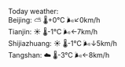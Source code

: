 Today weather:  
Beijing: ⛅️  🌡️+0°C 🌬️↙0km/h  
Tianjin: ☀️ 🌡️-1°C 🌬️←7km/h  
Shijiazhuang: ☀️ 🌡️-1°C 🌬️↓5km/h  
Tangshan: ☁️ 🌡️-3°C 🌬️←8km/h  

